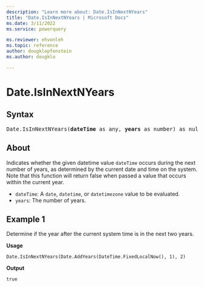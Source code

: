 ```yaml
---
description: "Learn more about: Date.IsInNextNYears"
title: "Date.IsInNextNYears | Microsoft Docs"
ms.date: 3/11/2022
ms.service: powerquery

ms.reviewer: ehvonleh
ms.topic: reference
author: dougklopfenstein
ms.author: dougklo

---
```

# Date.IsInNextNYears

## Syntax

<pre>
Date.IsInNextNYears(<b>dateTime</b> as any, <b>years</b> as number) as nullable logical
</pre>

## About

Indicates whether the given datetime value `dateTime` occurs during the next number of years, as determined by the current date and time on the system. Note that this function will return false when passed a value that occurs within the current year.

* `dateTime`: A `date`, `datetime`, or `datetimezone` value to be evaluated.
 * `years`: The number of years.

## Example 1

Determine if the year after the current system time is in the next two years.

**Usage**

```powerquery-m
Date.IsInNextNYears(Date.AddYears(DateTime.FixedLocalNow(), 1), 2)
```

**Output**

`true`
